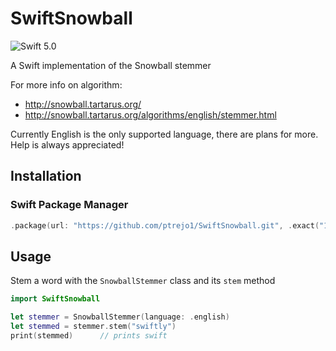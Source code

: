# SwiftSnowball

![Swift 5.0](https://img.shields.io/badge/Swift-5.0-blue.svg?style=flat)

A Swift implementation of the Snowball stemmer

For more info on algorithm:
- http://snowball.tartarus.org/
- http://snowball.tartarus.org/algorithms/english/stemmer.html

Currently English is the only supported language, there are plans for more. Help is always appreciated!

## Installation

### Swift Package Manager

```swift
.package(url: "https://github.com/ptrejo1/SwiftSnowball.git", .exact("1.0.0"))
```

## Usage

Stem a word with the `SnowballStemmer` class and its `stem` method

```swift
import SwiftSnowball

let stemmer = SnowballStemmer(language: .english)
let stemmed = stemmer.stem("swiftly")
print(stemmed)      // prints swift
```
